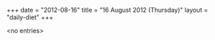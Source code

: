 +++
date = "2012-08-16"
title = "16 August 2012 (Thursday)"
layout = "daily-diet"
+++


\<no entries\>
